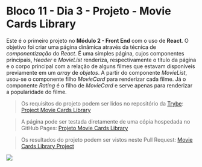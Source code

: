 # Bloco 11 - Dia 3 - Projeto - Movie Cards Library

Este é o primeiro projeto no __Módulo 2 - Front End__ com o uso de __React__. O objetivo foi criar uma página dinâmica através da técnica de *componentização* do *React*. É uma simples página, cujos componentes principais, *Header* e *MovieList* renderiza, respectivamente o título da página e o corpo principal com a relação de alguns filmes que estavam disponíveis previamente em um *array* de *objetos*. A partir do componente *MovieList*, usou-se o componente filho *MovieCard* para renderizar cada filme. Já o componente *Rating* é o filho de *MovieCard* e serve apenas para renderizar a popularidade do filme.

> Os requisitos do projeto podem ser lidos no repositório da [Trybe](https://www.betrybe.com/): [Project Movie Cards Library](https://github.com/tryber/sd-014-a-project-movie-cards-library)

> A página pode ser testada diretamente de uma cópia hospedada no GitHub Pages: [Projeto Movie Cards Library](https://tiagosathler.github.io/projects/movie-cards-library/index.html)

> Os resultados do projeto podem ser vistos neste Pull Request: [Movie Cards Library Project](https://github.com/tryber/sd-014-a-project-movie-cards-library/pull/17)

![](https://github.com/tiagosathler/trybe-exercises/tree/master/front-end/bloco-11-introducao-a-react/dia-3-projeto-movie-cards-library/Results-Movie-Cards-Library.png)